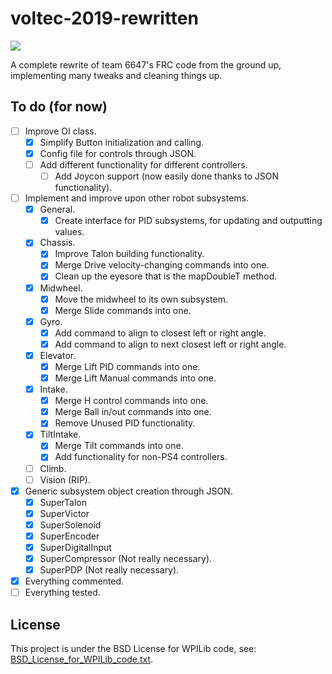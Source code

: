 # voltec-2019-rewritten

<p align="left"><a href="https://github.com/pacoito123/voltec-2019-rewritten" target="_blank"><img src="https://repository-images.githubusercontent.com/184450787/736f4f80-80c8-11e9-975d-573e3fdaae6a"></a></p>

A complete rewrite of team 6647's FRC code from the ground up, implementing many tweaks and cleaning things up.

## To do (for now)

- [ ] Improve OI class.
	- [X] Simplify Button initialization and calling.
	- [X] Config file for controls through JSON.
	- [ ] Add different functionality for different controllers.
		- [ ] Add Joycon support (now easily done thanks to JSON functionality).
- [ ] Implement and improve upon other robot subsystems.
	- [X] General.
		- [X] Create interface for PID subsystems, for updating and outputting values.
	- [X] Chassis.
		- [X] Improve Talon building functionality.
		- [X] Merge Drive velocity-changing commands into one.
		- [X] Clean up the eyesore that is the mapDoubleT method.
	- [X] Midwheel.
		- [X] Move the midwheel to its own subsystem.
		- [X] Merge Slide commands into one.
	- [X] Gyro.
		- [X] Add command to align to closest left or right angle.
		- [X] Add command to align to next closest left or right angle.
	- [X] Elevator.
		- [X] Merge Lift PID commands into one.
		- [X] Merge Lift Manual commands into one.
	- [X] Intake.
		- [X] Merge H control commands into one.
		- [X] Merge Ball in/out commands into one.
		- [X] Remove Unused PID functionality.
	- [X] TiltIntake.
		- [X] Merge Tilt commands into one.
		- [X] Add functionality for non-PS4 controllers.
	- [ ] Climb.
	- [ ] Vision (RIP).
- [X] Generic subsystem object creation through JSON.
	- [X] SuperTalon
	- [X] SuperVictor
	- [X] SuperSolenoid
	- [X] SuperEncoder
	- [X] SuperDigitalInput
	- [X] SuperCompressor (Not really necessary).
	- [X] SuperPDP (Not really necessary).
- [X] Everything commented.
- [ ] Everything tested.

## License

This project is under the BSD License for WPILib code, see: [BSD_License_for_WPILib_code.txt](BSD_License_for_WPILib_code.txt).
